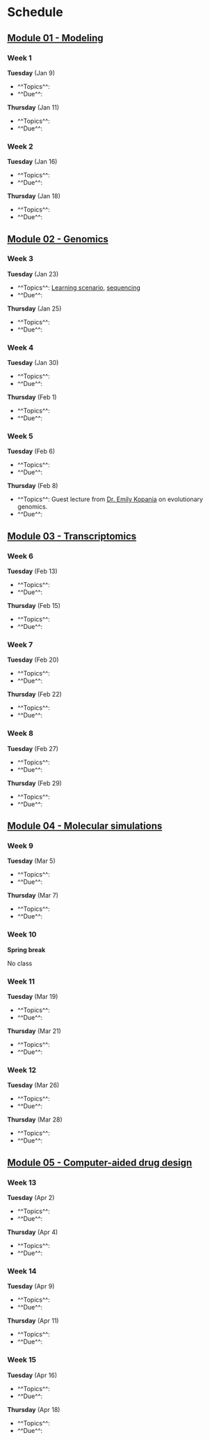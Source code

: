 # Schedule

## [Module 01 - Modeling][module 01]

### Week 1

**Tuesday** (Jan 9)

-   ^^Topics^^:
-   ^^Due^^:

**Thursday** (Jan 11)

-   ^^Topics^^:
-   ^^Due^^:

### Week 2

**Tuesday** (Jan 16)

-   ^^Topics^^:
-   ^^Due^^:

**Thursday** (Jan 18)

-   ^^Topics^^:
-   ^^Due^^:

## [Module 02 - Genomics][module 02]

### Week 3

**Tuesday** (Jan 23)

-   ^^Topics^^: [Learning scenario](/modules/genomics/learning-scenario), [sequencing](/modules/genomics/sequencing)
-   ^^Due^^:

**Thursday** (Jan 25)

-   ^^Topics^^:
-   ^^Due^^:

### Week 4

**Tuesday** (Jan 30)

-   ^^Topics^^:
-   ^^Due^^:

**Thursday** (Feb 1)

-   ^^Topics^^:
-   ^^Due^^:

### Week 5

**Tuesday** (Feb 6)

-   ^^Topics^^:
-   ^^Due^^:

**Thursday** (Feb 8)

-   ^^Topics^^: Guest lecture from [Dr. Emily Kopania](https://ekopania.github.io/) on evolutionary genomics.
-   ^^Due^^:

## [Module 03 - Transcriptomics][module 03]

### Week 6

**Tuesday** (Feb 13)

-   ^^Topics^^:
-   ^^Due^^:

**Thursday** (Feb 15)

-   ^^Topics^^:
-   ^^Due^^:

### Week 7

**Tuesday** (Feb 20)

-   ^^Topics^^:
-   ^^Due^^:

**Thursday** (Feb 22)

-   ^^Topics^^:
-   ^^Due^^:

### Week 8

**Tuesday** (Feb 27)

-   ^^Topics^^:
-   ^^Due^^:

**Thursday** (Feb 29)

-   ^^Topics^^:
-   ^^Due^^:

## [Module 04 - Molecular simulations][module 04]

### Week 9

**Tuesday** (Mar 5)

-   ^^Topics^^:
-   ^^Due^^:

**Thursday** (Mar 7)

-   ^^Topics^^:
-   ^^Due^^:

### Week 10

**Spring break**

No class

### Week 11

**Tuesday** (Mar 19)

-   ^^Topics^^:
-   ^^Due^^:

**Thursday** (Mar 21)

-   ^^Topics^^:
-   ^^Due^^:

### Week 12

**Tuesday** (Mar 26)

-   ^^Topics^^:
-   ^^Due^^:

**Thursday** (Mar 28)

-   ^^Topics^^:
-   ^^Due^^:

## [Module 05 - Computer-aided drug design][module 05]

### Week 13

**Tuesday** (Apr 2)

-   ^^Topics^^:
-   ^^Due^^:

**Thursday** (Apr 4)

-   ^^Topics^^:
-   ^^Due^^:

### Week 14

**Tuesday** (Apr 9)

-   ^^Topics^^:
-   ^^Due^^:

**Thursday** (Apr 11)

-   ^^Topics^^:
-   ^^Due^^:

### Week 15

**Tuesday** (Apr 16)

-   ^^Topics^^:
-   ^^Due^^:

**Thursday** (Apr 18)

-   ^^Topics^^:
-   ^^Due^^:

<!-- LINKS -->

[module 01]: /modules/modeling
[module 02]: /modules/genomics
[module 03]: /modules/transcriptomics
[module 04]: /modules/simulations
[module 05]: /modules/cadd
